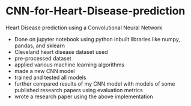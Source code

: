 # CNN-for-Heart-Disease-prediction
Heart Disease prediction using a Convolutional Neural Network
- Done on jupyter notebook using python inbuilt libraries like numpy, pandas, and sklearn
- Cleveland heart disease dataset used
- pre-processed dataset
- applied various machine learning algorithms
- made a new CNN model
- trained and tested all models
- further compared results of my CNN model with models of some published research papers using evaluation metrics
- wrote a research paper using the above implementation
